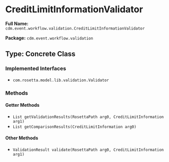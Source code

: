 # CreditLimitInformationValidator

**Full Name:** `cdm.event.workflow.validation.CreditLimitInformationValidator`

**Package:** `cdm.event.workflow.validation`

## Type: Concrete Class

### Implemented Interfaces

- `com.rosetta.model.lib.validation.Validator`

### Methods

#### Getter Methods

- `List getValidationResults(RosettaPath arg0, CreditLimitInformation arg1)`
- `List getComparisonResults(CreditLimitInformation arg0)`

#### Other Methods

- `ValidationResult validate(RosettaPath arg0, CreditLimitInformation arg1)`

